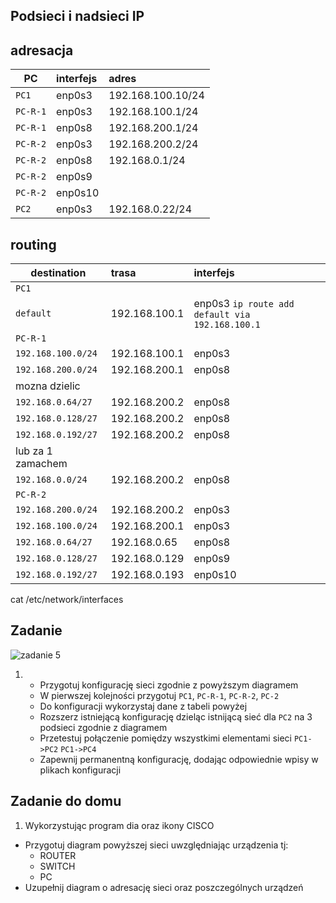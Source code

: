 Podsieci i nadsieci IP
----------------------

adresacja
-----------------------------------------------------
| PC     |  interfejs   | adres  |
| --------- |:-------------| :---------------| 
| ``PC1``   | enp0s3 | 192.168.100.10/24     |
| ``PC-R-1``| enp0s3 | 192.168.100.1/24      |
| ``PC-R-1``| enp0s8 | 192.168.200.1/24      |
| ``PC-R-2``| enp0s3 | 192.168.200.2/24      |
| ``PC-R-2``| enp0s8  | 192.168.0.1/24       |
| ``PC-R-2``| enp0s9  |      |
| ``PC-R-2``| enp0s10 |      |
| ``PC2``   | enp0s3  | 192.168.0.22/24      |

routing
-------

| destination | trasa | interfejs  |
| --------- |:-------------| :---------------| 
| ``PC1``     |  | |
| ``default`` | 192.168.100.1 | enp0s3 ``ip route add default via 192.168.100.1`` |
| ``PC-R-1``  |  |        |
| ``192.168.100.0/24`` | 192.168.100.1 | enp0s3 |
| ``192.168.200.0/24`` | 192.168.200.1 | enp0s8 |
| mozna dzielic   |  |  |
| ``192.168.0.64/27``  | 192.168.200.2 | enp0s8 |
| ``192.168.0.128/27`` | 192.168.200.2 | enp0s8 |
| ``192.168.0.192/27`` | 192.168.200.2 | enp0s8 |
| lub za 1 zamachem   |  |  |
| ``192.168.0.0/24``   | 192.168.200.2 | enp0s8 |
| ``PC-R-2``  |  |        |
| ``192.168.200.0/24`` | 192.168.200.2 | enp0s3 |
| ``192.168.100.0/24`` | 192.168.200.1 | enp0s3 |
| ``192.168.0.64/27``  | 192.168.0.65  | enp0s8 |
| ``192.168.0.128/27`` | 192.168.0.129 | enp0s9 |
| ``192.168.0.192/27`` | 192.168.0.193 | enp0s10 |

cat /etc/network/interfaces

Zadanie
------------

![zadanie 5](over_network.svg)

1.
   * Przygotuj konfigurację sieci zgodnie z powyższym diagramem
   * W pierwszej kolejności przygotuj ``PC1``, ``PC-R-1``, ``PC-R-2``, ``PC-2``
   * Do konfiguracji wykorzystaj dane z tabeli powyżej
   * Rozszerz istniejącą konfigurację dzieląc istnijącą sieć dla ``PC2`` na 3 podsieci zgodnie z diagramem
   * Przetestuj połączenie pomiędzy wszystkimi elementami sieci ``PC1->PC2`` ``PC1->PC4``
   * Zapewnij permanentną konfigurację, dodając odpowiednie wpisy w plikach konfiguracji

Zadanie do domu
---------------

1. Wykorzystując program dia oraz ikony CISCO
  * Przygotuj diagram powyższej sieci uwzględniając urządzenia tj:
    * ROUTER
    * SWITCH
    * PC
  * Uzupełnij diagram o adresację sieci oraz poszczególnych urządzeń
  
